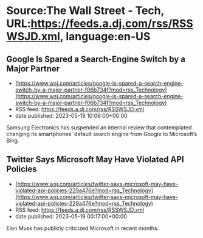 # Source:The Wall Street - Tech, URL:https://feeds.a.dj.com/rss/RSSWSJD.xml, language:en-US

## Google Is Spared a Search-Engine Switch by a Major Partner
 - [https://www.wsj.com/articles/google-is-spared-a-search-engine-switch-by-a-major-partner-f06b734f?mod=rss_Technology](https://www.wsj.com/articles/google-is-spared-a-search-engine-switch-by-a-major-partner-f06b734f?mod=rss_Technology)
 - RSS feed: https://feeds.a.dj.com/rss/RSSWSJD.xml
 - date published: 2023-05-19 10:06:00+00:00

Samsung Electronics has suspended an internal review that contemplated changing its smartphones’ default search engine from Google to Microsoft’s Bing.

## Twitter Says Microsoft May Have Violated API Policies
 - [https://www.wsj.com/articles/twitter-says-microsoft-may-have-violated-api-policies-229a476e?mod=rss_Technology](https://www.wsj.com/articles/twitter-says-microsoft-may-have-violated-api-policies-229a476e?mod=rss_Technology)
 - RSS feed: https://feeds.a.dj.com/rss/RSSWSJD.xml
 - date published: 2023-05-19 00:17:00+00:00

Elon Musk has publicly criticized Microsoft in recent months.

